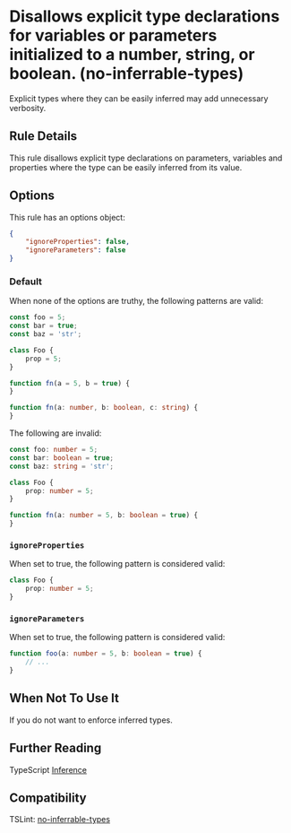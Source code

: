 # Disallows explicit type declarations for variables or parameters initialized to a number, string, or boolean. (no-inferrable-types)

Explicit types where they can be easily inferred may add unnecessary verbosity.

## Rule Details

This rule disallows explicit type declarations on parameters, variables
and properties where the type can be easily inferred from its value.

## Options

This rule has an options object:

```json
{
    "ignoreProperties": false,
    "ignoreParameters": false
}
```

### Default

When none of the options are truthy, the following patterns are valid:

```ts
const foo = 5;
const bar = true;
const baz = 'str';

class Foo {
    prop = 5;
}

function fn(a = 5, b = true) {
}

function fn(a: number, b: boolean, c: string) {
}
```

The following are invalid:

```ts
const foo: number = 5;
const bar: boolean = true;
const baz: string = 'str';

class Foo {
    prop: number = 5;
}

function fn(a: number = 5, b: boolean = true) {
}
```

### `ignoreProperties`

When set to true, the following pattern is considered valid:

```ts
class Foo {
    prop: number = 5;
}
```

### `ignoreParameters`

When set to true, the following pattern is considered valid:

```ts
function foo(a: number = 5, b: boolean = true) {
    // ...
}
```

## When Not To Use It

If you do not want to enforce inferred types.

## Further Reading

TypeScript [Inference](https://www.typescriptlang.org/docs/handbook/type-inference.html)

## Compatibility

TSLint: [no-inferrable-types](https://palantir.github.io/tslint/rules/no-inferrable-types/)
